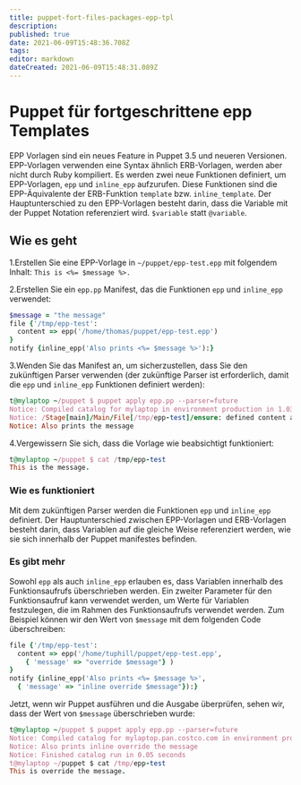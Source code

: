 ```yaml
---
title: puppet-fort-files-packages-epp-tpl
description: 
published: true
date: 2021-06-09T15:48:36.708Z
tags: 
editor: markdown
dateCreated: 2021-06-09T15:48:31.089Z
---
```


# Puppet für fortgeschrittene epp Templates

EPP Vorlagen sind ein neues Feature in Puppet 3.5 und neueren Versionen. EPP-Vorlagen verwenden eine Syntax ähnlich ERB-Vorlagen, werden aber nicht durch Ruby kompiliert. Es werden zwei neue Funktionen definiert, um EPP-Vorlagen, `epp` und `inline_epp` aufzurufen. Diese Funktionen sind die EPP-Äquivalente der ERB-Funktion `template` bzw. `inline_template`. Der Hauptunterschied zu den EPP-Vorlagen besteht darin, dass die Variable mit der Puppet Notation referenziert wird. `$variable` statt `@variable`.

## Wie es geht

1.Erstellen Sie eine EPP-Vorlage in `~/puppet/epp-test.epp` mit folgendem Inhalt:
`This is <%= $message %>.`

2.Erstellen Sie ein `epp.pp` Manifest, das die Funktionen `epp` und `inline_epp` verwendet:

```ruby
$message = "the message"
file {'/tmp/epp-test':
  content => epp('/home/thomas/puppet/epp-test.epp')
}
notify {inline_epp('Also prints <%= $message %>'):}
```

3.Wenden Sie das Manifest an, um sicherzustellen, dass Sie den zukünftigen Parser verwenden (der zukünftige Parser ist erforderlich, damit die `epp` und `inline_epp` Funktionen definiert werden):

```ruby
t@mylaptop ~/puppet $ puppet apply epp.pp --parser=future
Notice: Compiled catalog for mylaptop in environment production in 1.03 seconds
Notice: /Stage[main]/Main/File[/tmp/epp-test]/ensure: defined content as '{md5}999ccc2507d79d50fae0775d69b63b8c'
Notice: Also prints the message
```

4.Vergewissern Sie sich, dass die Vorlage wie beabsichtigt funktioniert:

```ruby
t@mylaptop ~/puppet $ cat /tmp/epp-test
This is the message.
```

### Wie es funktioniert

Mit dem zukünftigen Parser werden die Funktionen `epp` und `inline_epp` definiert. Der Hauptunterschied zwischen EPP-Vorlagen und ERB-Vorlagen besteht darin, dass Variablen auf die gleiche Weise referenziert werden, wie sie sich innerhalb der Puppet manifestes befinden.

### Es gibt mehr

Sowohl `epp` als auch `inline_epp` erlauben es, dass Variablen innerhalb des Funktionsaufrufs überschrieben werden. Ein zweiter Parameter für den Funktionsaufruf kann verwendet werden, um Werte für Variablen festzulegen, die im Rahmen des Funktionsaufrufs verwendet werden. Zum Beispiel können wir den Wert von `$message` mit dem folgenden Code überschreiben:

```ruby
file {'/tmp/epp-test':
  content => epp('/home/tuphill/puppet/epp-test.epp',
    { 'message' => "override $message"} )
}
notify {inline_epp('Also prints <%= $message %>',
  { 'message' => "inline override $message"}):}
```

Jetzt, wenn wir Puppet ausführen und die Ausgabe überprüfen, sehen wir, dass der Wert von `$message` überschrieben wurde:

```ruby
t@mylaptop ~/puppet $ puppet apply epp.pp --parser=future
Notice: Compiled catalog for mylaptop.pan.costco.com in environment production in 0.85 seconds
Notice: Also prints inline override the message
Notice: Finished catalog run in 0.05 seconds
t@mylaptop ~/puppet $ cat /tmp/epp-test
This is override the message.
```